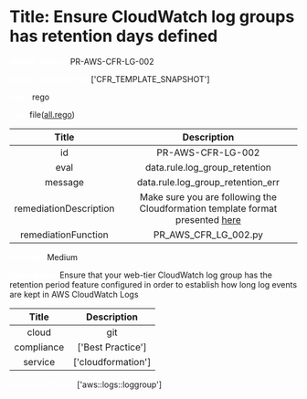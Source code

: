 



# Title: Ensure CloudWatch log groups has retention days defined


***<font color="white">Master Test Id:</font>*** PR-AWS-CFR-LG-002

***<font color="white">Master Snapshot Id:</font>*** ['CFR_TEMPLATE_SNAPSHOT']

***<font color="white">type:</font>*** rego

***<font color="white">rule:</font>*** file([all.rego])  
  
  
  
  

|Title|Description|
| :---: | :---: |
|id|PR-AWS-CFR-LG-002|
|eval|data.rule.log_group_retention|
|message|data.rule.log_group_retention_err|
|remediationDescription|Make sure you are following the Cloudformation template format presented <a href='https://docs.aws.amazon.com/AWSCloudFormation/latest/UserGuide/aws-resource-logs-loggroup.html' target='_blank'>here</a>|
|remediationFunction|PR_AWS_CFR_LG_002.py|


***<font color="white">Severity:</font>*** Medium

***<font color="white">Description:</font>*** Ensure that your web-tier CloudWatch log group has the retention period feature configured in order to establish how long log events are kept in AWS CloudWatch Logs  
  
  

|Title|Description|
| :---: | :---: |
|cloud|git|
|compliance|['Best Practice']|
|service|['cloudformation']|


***<font color="white">Resource Types:</font>*** ['aws::logs::loggroup']


[all.rego]: https://github.com/prancer-io/prancer-compliance-test/tree/master/aws/iac/all.rego
